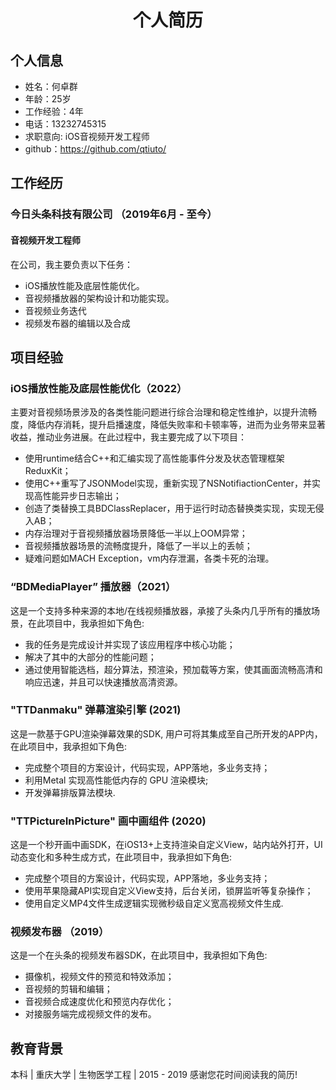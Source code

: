 # <center> 个人简历
## 个人信息
- 姓名：何卓群
- 年龄：25岁
- 工作经验：4年
- 电话：13232745315
- 求职意向: iOS音视频开发工程师
- github：https://github.com/qtiuto/
## 工作经历
### 今日头条科技有限公司 （2019年6月 - 至今）
#### 音视频开发工程师 
在公司，我主要负责以下任务：
- iOS播放性能及底层性能优化。
- 音视频播放器的架构设计和功能实现。
- 音视频业务迭代
- 视频发布器的编辑以及合成
## 项目经验
### iOS播放性能及底层性能优化（2022）
主要对音视频场景涉及的各类性能问题进行综合治理和稳定性维护，以提升流畅度，降低内存消耗，提升启播速度，降低失败率和卡顿率等，进而为业务带来显著收益，推动业务进展。在此过程中，我主要完成了以下项目：
* 使用runtime结合C++和汇编实现了高性能事件分发及状态管理框架ReduxKit；
* 使用C++重写了JSONModel实现，重新实现了NSNotifiactionCenter，并实现高性能异步日志输出；
* 创造了类替换工具BDClassReplacer，用于运行时动态替换类实现，实现无侵入AB；
* 内存治理对于音视频播放器场景降低一半以上OOM异常；
* 音视频播放器场景的流畅度提升，降低了一半以上的丢帧；
* 疑难问题如MACH Exception，vm内存泄漏，各类卡死的治理。
### “BDMediaPlayer” 播放器（2021）
这是一个支持多种来源的本地/在线视频播放器，承接了头条内几乎所有的播放场景，在此项目中，我承担如下角色:
* 我的任务是完成设计并实现了该应用程序中核心功能；
* 解决了其中的大部分的性能问题；
* 通过使用智能选档，超分算法，预渲染，预加载等方案，使其画面流畅高清和响应迅速，并且可以快速播放高清资源。
### "TTDanmaku" 弹幕渲染引擎 (2021)
这是一款基于GPU渲染弹幕效果的SDK, 用户可将其集成至自己所开发的APP内，在此项目中，我承担如下角色:
* 完成整个项目的方案设计，代码实现，APP落地，多业务支持；
* 利用Metal 实现高性能低内存的 GPU 渲染模块;
* 开发弹幕排版算法模块.
### "TTPictureInPicture" 画中画组件 (2020)
这是一个秒开画中画SDK，在iOS13+上支持渲染自定义View，站内站外打开，UI动态变化和多种生成方式，在此项目中，我承担如下角色:
* 完成整个项目的方案设计，代码实现，APP落地，多业务支持；
* 使用苹果隐藏API实现自定义View支持，后台关闭，锁屏监听等复杂操作；
* 使用自定义MP4文件生成逻辑实现微秒级自定义宽高视频文件生成.
### 视频发布器 （2019）
这是一个在头条的视频发布器SDK，在此项目中，我承担如下角色:
* 摄像机，视频文件的预览和特效添加；
* 音视频的剪辑和编辑；
* 音视频合成速度优化和预览内存优化；
* 对接服务端完成视频文件的发布。

## 教育背景
本科 | 重庆大学 | 生物医学工程 | 2015 - 2019
感谢您花时间阅读我的简历!
